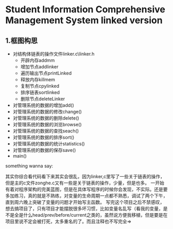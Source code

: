 # Student Information Comprehensive Management System linked version

## 1.框图构思

* 对结构体链表的操作文件linker.c\linker.h
  * 开辟内存addmm
  * 增加节点addlinker
  * 遍历输出节点printLinked
  * 释放内存killmem
  * 复制节点cpylinked
  * 排序链表sortlinked
  * 删除节点deleteLinker
* 对管理系统的数据的增加add()
* 对管理系统的数据的修改change()
* 对管理系统的数据的删除delete()
* 对管理系统的数据的浏览browse()
* 对管理系统的数据的查找seach()
* 对管理系统的数据的排序sort()
* 对管理系统的数据的统计statistics()
* 对管理系统的数据的保存save()
* main()

something wanna say:

  其实你综合看代码看下来其实会很乱，因为linker,c里写了一些关于链表的操作，但是主的c文件zonghe.c又有一些是关于链表的操作，少量，但是也多。
  一开始有着对程序架构的完美蓝图，但是在具体写程序的时候你会发现，不实际。还是要多加练习，真的就是不熟练，对变量的生命周期一点都不熟悉，调试了两个下午，直到周六晚上突破了变量的问题才开始写主函数。
  写完这个项目之后不禁感叹，想去搞项目了，只有项目才能摆脱很多坏习惯，比如变量名乱写（看我的变量，是不是全是什么head/prev/before/current之类的，虽然说方便我移植，但是要是在项目里说不定会被打死，太多重名的了。而且注释也不写完全=>
